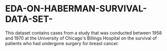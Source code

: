 # EDA-ON-HABERMAN-SURVIVAL-DATA-SET-
This dataset contains cases from a study that was conducted between 1958 and 1970 at the University of Chicago's Billings Hospital on the survival of patients who had undergone surgery for breast cancer.
